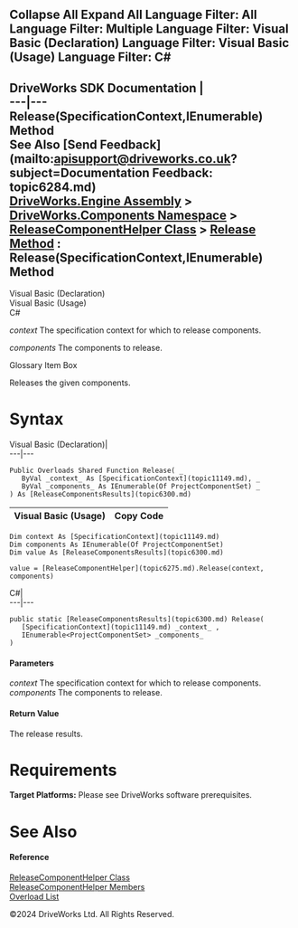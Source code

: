        

 Collapse All Expand All  Language Filter: All  Language Filter: Multiple  Language Filter: Visual Basic (Declaration) Language Filter: Visual Basic (Usage) Language Filter: C#  
---  
DriveWorks SDK Documentation  |   
---|---  
Release(SpecificationContext,IEnumerable<ProjectComponentSet>) Method   
See Also [Send Feedback](mailto:apisupport@driveworks.co.uk?subject=Documentation Feedback: topic6284.md)  
[DriveWorks.Engine Assembly](topic2156.md) > [DriveWorks.Components Namespace](topic6089.md) > [ReleaseComponentHelper Class](topic6275.md) > [Release Method](topic6281.md) : Release(SpecificationContext,IEnumerable<ProjectComponentSet>) Method  
---  
  
Visual Basic (Declaration)    
Visual Basic (Usage)    
C# 

_context_
    The specification context for which to release components.

_components_
    The components to release.

Glossary Item Box

Releases the given components. 

# Syntax

Visual Basic (Declaration)|   
---|---  
      
    
    Public Overloads Shared Function Release( _
       ByVal _context_ As [SpecificationContext](topic11149.md), _
       ByVal _components_ As IEnumerable(Of ProjectComponentSet) _
    ) As [ReleaseComponentsResults](topic6300.md)  
  
Visual Basic (Usage)| Copy Code  
---|---  
      
    
    Dim context As [SpecificationContext](topic11149.md)
    Dim components As IEnumerable(Of ProjectComponentSet)
    Dim value As [ReleaseComponentsResults](topic6300.md)
     
    value = [ReleaseComponentHelper](topic6275.md).Release(context, components)  
  
C#|   
---|---  
      
    
    public static [ReleaseComponentsResults](topic6300.md) Release( 
       [SpecificationContext](topic11149.md) _context_ ,
       IEnumerable<ProjectComponentSet> _components_
    )  
  
#### Parameters

 _context_
    The specification context for which to release components.
_components_
    The components to release.

#### Return Value

The release results.

# Requirements

**Target Platforms:** Please see DriveWorks software prerequisites.

# See Also

#### Reference

[ReleaseComponentHelper Class](topic6275.md)   
[ReleaseComponentHelper Members](topic6276.md)   
[Overload List](topic6281.md)

©2024 DriveWorks Ltd. All Rights Reserved.
